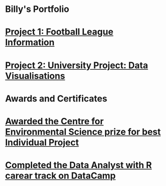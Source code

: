 # Billy's Portfolio

# [Project 1: Football League Information](https://github.com/702BH/Football_Information/blob/master/football_league_info.md) 

# [Project 2: University Project: Data Visualisations](https://github.com/702BH/University-Project-Visualisations/blob/master/visulisations.md)



# Awards and Certificates
# [Awarded the Centre for Environmental Science prize for best Individual Project](https://github.com/702BH/Portfolio_test/blob/main/CENTRE%20FOR%20ES%20PRIZE%20HOUSEMAN%20B.pdf)
# [Completed the Data Analyst with R carear track on DataCamp](https://github.com/702BH/Portfolio_test/blob/main/data%20camp%20cert.pdf)
